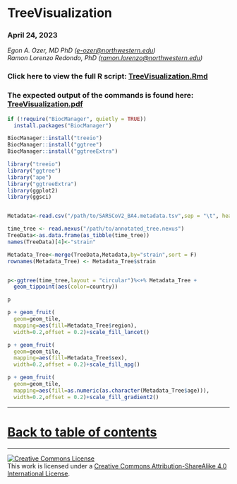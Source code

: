 
# TreeVisualization

### April 24, 2023

*Egon A. Ozer, MD PhD (<e-ozer@northwestern.edu>)*  
*Ramon Lorenzo Redondo, PhD (<ramon.lorenzo@northwestern.edu>)*   

### Click here to view the full R script: [TreeVisualization.Rmd](TreeVisualization.Rmd)

### The expected output of the commands is found here: [TreeVisualization.pdf](TreeVisualization.pdf)

```R
if (!require("BiocManager", quietly = TRUE))
  install.packages("BiocManager")

BiocManager::install("treeio")
BiocManager::install("ggtree")
BiocManager::install("ggtreeExtra")

library("treeio")
library("ggtree")
library("ape")
library("ggtreeExtra")
library(ggplot2)
library(ggsci)


Metadata<-read.csv("/path/to/SARSCoV2_BA4.metadata.tsv",sep = "\t", header = TRUE, stringsAsFactors = T)

time_tree <- read.nexus("/path/to/annotated_tree.nexus")
TreeData<-as.data.frame(as_tibble(time_tree))
names(TreeData)[4]<-"strain"

Metadata_Tree<-merge(TreeData,Metadata,by="strain",sort = F)
rownames(Metadata_Tree) <- Metadata_Tree$strain


p<-ggtree(time_tree,layout = "circular")%<+% Metadata_Tree +
  geom_tippoint(aes(color=country))

p

p + geom_fruit(
  geom=geom_tile,
  mapping=aes(fill=Metadata_Tree$region),
  width=0.2,offset = 0.2)+scale_fill_lancet()

p + geom_fruit(
  geom=geom_tile,
  mapping=aes(fill=Metadata_Tree$sex),
  width=0.2,offset = 0.2)+scale_fill_npg()

p + geom_fruit(
  geom=geom_tile,
  mapping=aes(fill=as.numeric(as.character(Metadata_Tree$age))),
  width=0.2,offset = 0.2)+scale_fill_gradient2()


```
---

# [Back to table of contents](../README.md)

---

<a rel="license" href="http://creativecommons.org/licenses/by-sa/4.0/"><img alt="Creative Commons License" style="border-width:0" src="https://i.creativecommons.org/l/by-sa/4.0/88x31.png" /></a><br />This work is licensed under a <a rel="license" href="http://creativecommons.org/licenses/by-sa/4.0/">Creative Commons Attribution-ShareAlike 4.0 International License</a>.

